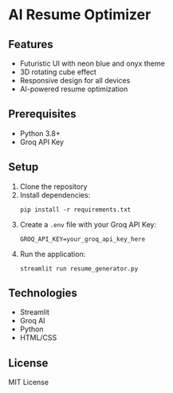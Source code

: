 # AI Resume Optimizer

## Features

- Futuristic UI with neon blue and onyx theme
- 3D rotating cube effect
- Responsive design for all devices
- AI-powered resume optimization

## Prerequisites

- Python 3.8+
- Groq API Key

## Setup

1. Clone the repository
2. Install dependencies:
   ```
   pip install -r requirements.txt
   ```
3. Create a `.env` file with your Groq API Key:
   ```
   GROQ_API_KEY=your_groq_api_key_here
   ```
4. Run the application:
   ```
   streamlit run resume_generator.py
   ```

## Technologies

- Streamlit
- Groq AI
- Python
- HTML/CSS

## License

MIT License
